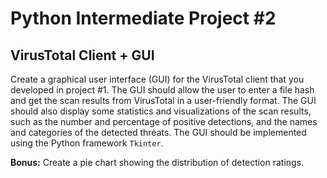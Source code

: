 # Python Intermediate Project #2

## VirusTotal Client + GUI

Create a graphical user interface (GUI) for the VirusTotal client that you developed in project #1. The GUI should allow the user to enter a file hash and get the scan results from VirusTotal in a user-friendly format. The GUI should also display some statistics and visualizations of the scan results, such as the number and percentage of positive detections, and the names and categories of the detected threats. The GUI
should be implemented using the Python framework `Tkinter`.

**Bonus:** Create a pie chart showing the distribution of detection ratings.
